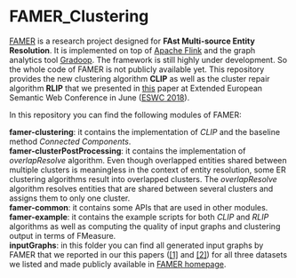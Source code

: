# FAMER_Clustering
<a href="https://dbs.uni-leipzig.de/research/projects/object_matching/famer">FAMER</a> is a research project designed for <b>FAst Multi-source Entity Resolution</b>. It is implemented on top of <a href="https://flink.apache.org/">Apache Flink</a> and the graph analytics tool <a href="https://dbs.uni-leipzig.de/research/projects/gradoop">Gradoop</a>. 
The framework is still highly under development. So the whole code of FAMER is not publicly available yet. This repository provides the new clustering algorithm <b>CLIP</b> as well as the cluster repair algorithm <b>RLIP</b> that we presented in <a href="https://dbs.uni-leipzig.de/file/eswc_0.pdf">this</a> paper at Extended European Semantic Web Conference in June (<a href="https://2018.eswc-conferences.org/">ESWC 2018</a>). 

In this repository you can find the following modules of FAMER:

<b>famer-clustering</b>: it contains the implementation of <i>CLIP</i> and the baseline method <i>Connected Components</i>.<br>
<b>famer-clusterPostProcessing</b>: it contains the implementation of <i>overlapResolve</i> algorithm. Even though overlapped entities shared between multiple clusters is meaningless in the context of entity resolution, some ER clustering algorithms result into overlapped clusters. The <i>overlapResolve</i> algorithm resolves entities that are shared between several clusters and assigns them to only one cluster. <br>
<b>famer-common</b>: it contains some APIs that are used in other modules.<br>
<b>famer-example</b>: it contains the example scripts for both <i>CLIP</i> and <i>RLIP</i> algorithms as well as computing the quality of input graphs and clustering output in terms of FMeasure. <br>
<b>inputGraphs</b>: in this folder you can find all generated input graphs by FAMER that we reported in our this papers (<a href="https://dbs.uni-leipzig.de/file/famer-adbis2017.pdf">[1]</a> and <a href="https://dbs.uni-leipzig.de/file/eswc_0.pdf">[2]</a>) for all three datasets we listed and made publicly available in <a href="https://dbs.uni-leipzig.de/research/projects/object_matching/famer">FAMER homepage</a>.<br>
